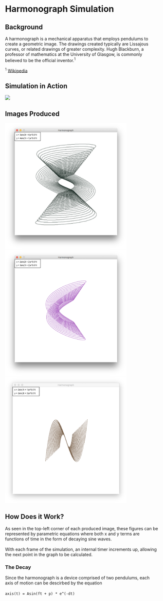 # Harmonograph Simulation

## Background
A harmonograph is a mechanical apparatus that employs pendulums to create a geometric image. The drawings created typically are Lissajous curves, or related drawings of greater complexity. Hugh Blackburn, a professor of mathematics at the University of Glasgow, is commonly believed to be the official inventor.<sup>1</sup>

<sup>1</sup> [Wikipedia](https://en.wikipedia.org/wiki/Harmonograph)

## Simulation in Action
<img src="Demos/InAction.gif">

## Images Produced
<img src="Demos/1.png" width=400 height=413/>
<img src="Demos/2.png" width=400 height=413>
<img src="Demos/3.png" width=400 height=413>

## How Does it Work?

As seen in the top-left corner of each produced image, these figures can be represented by parametric equations where both x and y terms are functions of time in the form of decaying sine waves. <br><br/>
With each frame of the simulation, an internal timer increments up, allowing the next point in the graph to be calculated. 

### The Decay

Since the harmonograph is a device comprised of two pendulums, each axis of motion can be descirbed by the equation<br><br/>`axis(t) = Asin(ft + p) * e^(-dt)`